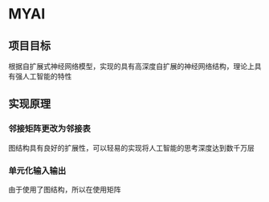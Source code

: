 # MYAI

## 项目目标

根据自扩展式神经网络模型，实现的具有高深度自扩展的神经网络结构，理论上具有强人工智能的特性

## 实现原理

### 邻接矩阵更改为邻接表

图结构具有良好的扩展性，可以轻易的实现将人工智能的思考深度达到数千万层

### 单元化输入输出

由于使用了图结构，所以在使用矩阵
